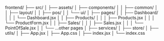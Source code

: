 frontend/
├── src/
│   ├── assets/
│   ├── components/
│   │   ├── common/
│   │   ├── layout/
│   │   ├── pos/
│   │   └── ui/
│   ├── pages/
│   │   ├── Dashboard/
│   │   │   └── Dashboard.jsx
│   │   ├── Products/
│   │   │   ├── Products.jsx
│   │   │   └── ProductForm.jsx
│   │   ├── Sales/
│   │   │   ├── Sales.jsx
│   │   │   └── PointOfSale.jsx
│   │   └── ...other pages
│   ├── services/
│   ├── store/
│   ├── utils/
│   ├── App.jsx
│   ├── App.css
│   ├── index.jsx
│   └── index.css